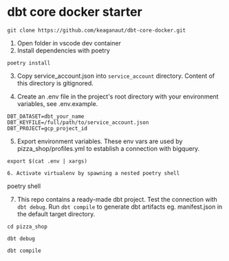 # dbt core docker starter

```
git clone https://github.com/keaganaut/dbt-core-docker.git
```

1. Open folder in vscode dev container
2. Install dependencies with poetry

```
poetry install
```

3. Copy service_account.json into `service_account` directory. Content of this directory is gitignored.

4. Create an .env file in the project's root directory with your environment variables, see .env.example.

```
DBT_DATASET=dbt_your_name
DBT_KEYFILE=/full/path/to/service_account.json
DBT_PROJECT=gcp_project_id

```
5. Export environment variables. These env vars are used by pizza_shop/profiles.yml to establish a connection with bigquery.
```
export $(cat .env | xargs)

6. Activate virtualenv by spawning a nested poetry shell
```
poetry shell


7. This repo contains a ready-made dbt project. Test the connection with `dbt debug`. Run `dbt compile` to generate dbt artifacts eg. manifest.json in the default target directory.

```
cd pizza_shop

dbt debug

dbt compile

```





